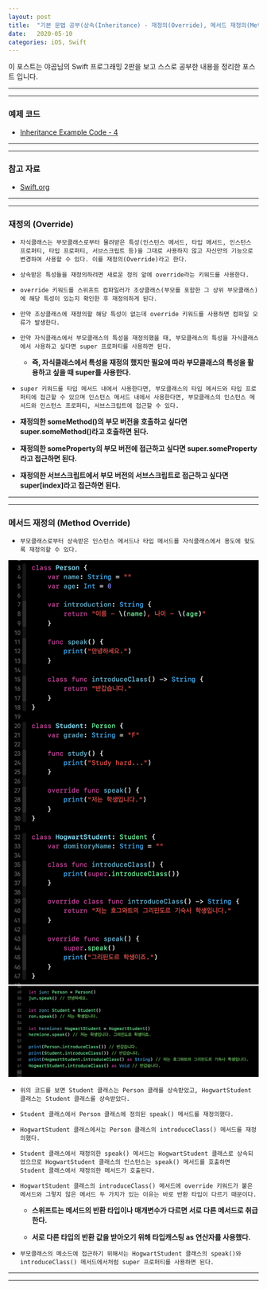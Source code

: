 ```yaml
---
layout: post
title:  "기본 문법 공부(상속(Inheritance) - 재정의(Override), 메서드 재정의(Method Override))"
date:   2020-05-10
categories: iOS, Swift
---
```


이 포스트는 야곰님의 Swift 프로그래밍 2판을 보고 스스로 공부한 내용을 정리한 포스트 입니다.

- - -
- - -

### 예제 코드

- [Inheritance Example Code - 4](https://github.com/VincentGeranium/Swift-Study/tree/master/2020-05-10-InheritanceExampleCode-4.playground)

- - -
- - -

### 참고 자료

- [Swift.org](https://docs.swift.org/swift-book/LanguageGuide/Inheritance.html)

- - -
- - -

### 재정의 (Override)

- `자식클래스는 부모클래스로부터 물려받은 특성(인스턴스 메서드, 타입 메서드, 인스턴스 프로퍼티, 타입 프로퍼티, 서브스크립트 등)을 그대로 사용하지 않고 자신만의 기능으로 변경하여 사용할 수 있다. 이를 재정의(Override)라고 한다.`

- `상속받은 특성들을 재정의하려면 새로운 정의 앞에 override라는 키워드를 사용한다.`

- `override 키워드를 스위프트 컴파일러가 조상클래스(부모를 포함한 그 상위 부모클래스)에 해당 특성이 있는지 확인한 후 재정의하게 된다.`

- `만약 조상클래스에 재정의할 해당 특성이 없는데 override 키워드를 사용하면 컴파일 오류가 발생한다.`

- `만약 자식클래스에서 부모클래스의 특성을 재정의했을 때, 부모클래스의 특성을 자식클래스에서 사용하고 싶다면 super 프로퍼티를 사용하면 된다.`

    - **즉, 자식클래스에서 특성을 재정의 했지만 필요에 따라 부모클래스의 특성을 활용하고 싶을 때 super를 사용한다.**
    
- `super 키워드를 타입 메서드 내에서 사용한다면, 부모클래스의 타입 메서드와 타입 프로퍼티에 접근할 수 있으며 인스턴스 메서드 내에서 사용한다면, 부모클래스의 인스턴스 메서드와 인스턴스 프로퍼티, 서브스크립트에 접근할 수 있다.`

- **재정의한 someMethod()의 부모 버전을 호출하고 싶다면 super.someMethod()라고 호출하면 된다.**

- **재정의한 someProperty의 부모 버전에 접근하고 싶다면 super.someProperty라고 접근하면 된다.**

- **재정의한 서브스크립트에서 부모 버전의 서브스크립트로 접근하고 싶다면 super[index]라고 접근하면 된다.**

- - -
- - -

### 메서드 재정의 (Method Override)

- `부모클래스로부터 상속받은 인스턴스 메서드나 타입 메서드를 자식클래스에서 용도에 맞도록 재정의할 수 있다.`

<img width="1058" alt="inheritanceImage-5" src="https://github.com/VincentGeranium/VincentGeranium.github.io/blob/master/assets/img/inheritanceImage-5.png?raw=true" title="inheritanceImage-5">
<img width="1058" alt="inheritanceImage-6" src="https://github.com/VincentGeranium/VincentGeranium.github.io/blob/master/assets/img/inheritanceImage-6.png?raw=true" title="inheritanceImage-6">

- `위의 코드를 보면 Student 클래스는 Person 클래를 상속받았고, HogwartStudent 클래스는 Student 클래스를 상속받았다.`

- `Student 클래스에서 Person 클래스에 정의된 speak() 메서드를 재정의했다.`

- `HogwartStudent 클래스에서는 Person 클래스의 introduceClass() 메서드를 재정의했다.`

- `Student 클래스에서 재정의한 speak() 메서드는 HogwartStudent 클래스로 상속되었으므로 HogwartStudent 클래스의 인스턴스는 speak() 메서드를 호출하면 Student 클래스에서 재정의한 메서드가 호출된다.`

- `HogwartStudent 클래스의 introduceClass() 메서드에 override 키워드가 붙은 메서드와 그렇지 않은 메서드 두 가지가 있는 이유는 바로 반환 타입이 다르기 때문이다.`

    - **스위프트는 메서드의 반환 타입이나 매개변수가 다르면 서로 다른 메서드로 취급한다.**
    
    - **서로 다른 타입의 반환 값을 받아오기 위해 타입캐스팅 as 연산자를 사용했다.**
    
- `부모클래스의 메소드에 접근하기 위해서는 HogwartStudent 클래스의 speak()와 introduceClass() 메서드에서처럼 super 프로퍼티를 사용하면 된다.`

- - -
- - -